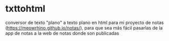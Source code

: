 # txttohtml
conversor de texto "plano" a texto plano en html para mi proyecto de notas (https://meowrhino.github.io/notas/), para que sea más fácil pasarlas de la app de notas a la web de notas donde son publicadas
